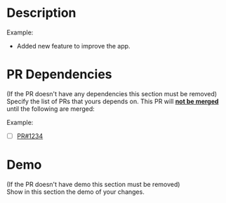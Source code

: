 # Description
Example:
- Added new feature to improve the app.

# PR Dependencies
(If the PR doesn't have any dependencies this section must be removed)  
Specify the list of PRs that yours depends on. This PR will <ins> **not be merged**</ins> until the following are merged:

Example:
- [ ] [PR#1234](https://github.com/TotalHIPAA/AE-FE-1/pull/1234)

# Demo
(If the PR doesn't have demo this section must be removed)  
Show in this section the demo of your changes.
